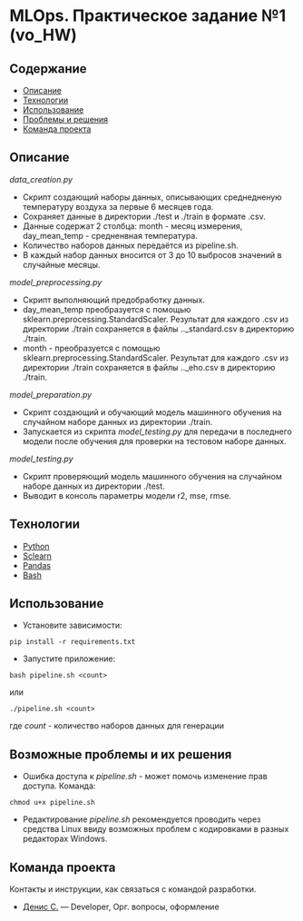 # MLOps. Практическое задание №1 (vo_HW)

## Содержание
- [Описание](#описание)
- [Технологии](#технологии)
- [Использование](#использование)
- [Проблемы и решения](#возможные-проблемы-и-их-решения)
- [Команда проекта](#команда-проекта)

## Описание
*data_creation.py*
- Скрипт создающий наборы данных, описывающих среднедненую температуру воздуха за первые 6 месяцев года.
- Сохраняет данные в директории ./test и ./train в формате .csv.
- Данные содержат 2 столбца: month - месяц измерения, day_mean_temp - средненвная температура.
- Количество наборов данных передаётся из pipeline.sh.
- В каждый набор данных вносится от 3 до 10 выбросов значений в случайные месяцы.

*model_preprocessing.py*
- Скрипт выполняющий предобработку данных.
- day_mean_temp преобразуется с помощью sklearn.preprocessing.StandardScaler. Результат для каждого .csv из директории ./train сохраняется в файлы .._standard.csv в директорию ./train.
- month - преобразуется с помощью sklearn.preprocessing.StandardScaler. Результат для каждого .csv из директории ./train сохраняется в файлы .._eho.csv в директорию ./train.

*model_preparation.py*
- Скрипт создающий и обучающий модель машинного обучения на случайном наборе данных из директории ./train.
- Запускается из скрипта *model_testing.py* для передачи в последнего модели после обучения для проверки на тестовом наборе данных.

*model_testing.py*
- Скрипт проверяющий модель машинного обучения на случайном наборе данных из директории ./test.
- Выводит в консоль параметры модели r2, mse, rmse.

## Технологии
- [Python](https://www.python.org/)
- [Sclearn](https://scikit-learn.org/)
- [Pandas](https://pandas.pydata.org/)
- [Bash](https://ru.wikipedia.org/wiki/Bash)

## Использование
- Установите зависимости:
```
pip install -r requirements.txt
```
- Запустите приложение:
```
bash pipeline.sh <count>
```
или
```
./pipeline.sh <count>
```
где *count* - количество наборов данных для генерации

## Возможные проблемы и их решения
- Ошибка доступа к *pipeline.sh* - может помочь изменение прав доступа. Команда:
```
chmod u+x pipeline.sh
```
- Редактирование *pipeline.sh* рекомендуется проводить через средства Linux ввиду возможных проблем с кодировками в разных редакторах Windows.

## Команда проекта
Контакты и инструкции, как связаться с командой разработки.

- [Денис С.](tg://abc) — Developer, Орг. вопросы, оформление
